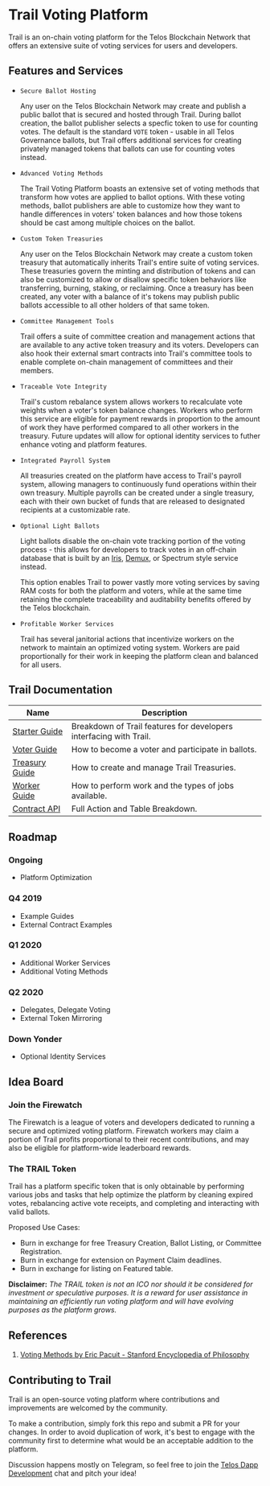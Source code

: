 # Trail Voting Platform

Trail is an on-chain voting platform for the Telos Blockchain Network that offers an extensive suite of voting services for users and developers.

## Features and Services

* `Secure Ballot Hosting`

    Any user on the Telos Blockchain Network may create and publish a public ballot that is secured and hosted through Trail. During ballot creation, the ballot publisher selects a specfic token to use for counting votes. The default is the standard `VOTE` token - usable in all Telos Governance ballots, but Trail offers additional services for creating privately managed tokens that ballots can use for counting votes instead.

* `Advanced Voting Methods`

    The Trail Voting Platform boasts an extensive set of voting methods that transform how votes are applied to ballot options. With these voting methods, ballot publishers are able to customize how they want to handle differences in voters' token balances and how those tokens should be cast among multiple choices on the ballot.

* `Custom Token Treasuries`

    Any user on the Telos Blockchain Network may create a custom token treasury that automatically inherits Trail's entire suite of voting services. These treasuries govern the minting and distribution of tokens and can also be customized to allow or disallow specific token behaviors like transferring, burning, staking, or reclaiming. Once a treasury has been created, any voter with a balance of it's tokens may publish public ballots accessible to all other holders of that same token.

* `Committee Management Tools`

    Trail offers a suite of committee creation and management actions that are available to any active token treasury and its voters. Developers can also hook their external smart contracts into Trail's committee tools to enable complete on-chain management of committees and their members.

* `Traceable Vote Integrity`

    Trail's custom rebalance system allows workers to recalculate vote weights when a voter's token balance changes. Workers who perform this service are eligible for payment rewards in proportion to the amount of work they have performed compared to all other workers in the treasury. Future updates will allow for optional identity services to futher enhance voting and platform features.

* `Integrated Payroll System`

    All treasuries created on the platform have access to Trail's payroll system, allowing managers to continuously fund operations within their own treasury. Multiple payrolls can be created under a single treasury, each with their own bucket of funds that are released to designated recipients at a customizable rate.

* `Optional Light Ballots`

    Light ballots disable the on-chain vote tracking portion of the voting process - this allows for developers to track votes in an off-chain database that is built by an [Iris](https://github.com/CALEOS/iris-client), [Demux](https://github.com/EOSIO/demux-js), or Spectrum style service instead. 
    
    This option enables Trail to power vastly more voting services by saving RAM costs for both the platform and voters, while at the same time retaining the complete traceability and auditability benefits offered by the Telos blockchain.

* `Profitable Worker Services`

    Trail has several janitorial actions that incentivize workers on the network to maintain an optimized voting system. Workers are paid proportionally for their work in keeping the platform clean and balanced for all users.

## Trail Documentation

| Name | Description |
| --- | --- |
| [Starter Guide](docs/StarterGuide.md) | Breakdown of Trail features for developers interfacing with Trail. |
| [Voter Guide](docs/VoterGuide.md) | How to become a voter and participate in ballots. |
| [Treasury Guide](docs/TreasuryGuide.md) | How to create and manage Trail Treasuries. |
| [Worker Guide](docs/WorkerGuide.md) | How to perform work and the types of jobs available. |
| [Contract API](docs/ContractAPI.md) | Full Action and Table Breakdown. |

## Roadmap

### Ongoing

- Platform Optimization

### Q4 2019

- Example Guides
- External Contract Examples

### Q1 2020

- Additional Worker Services
- Additional Voting Methods

### Q2 2020

- Delegates, Delegate Voting
- External Token Mirroring

### Down Yonder

- Optional Identity Services

## Idea Board

### Join the Firewatch

The Firewatch is a league of voters and developers dedicated to running a secure and optimized voting platform. Firewatch workers may claim a portion of Trail profits proportional to their recent contributions, and may also be eligible for platform-wide leaderboard rewards.

### The TRAIL Token

Trail has a platform specific token that is only obtainable by performing various jobs and tasks that help optimize the platform by cleaning expired votes, rebalancing active vote receipts, and completing and interacting with valid ballots.

Proposed Use Cases:

- Burn in exchange for free Treasury Creation, Ballot Listing, or Committee Registration.
- Burn in exchange for extension on Payment Claim deadlines.
- Burn in exchange for listing on Featured table.

**Disclaimer:** *The TRAIL token is not an ICO nor should it be considered for investment or speculative purposes. It is a reward for user assistance in maintaining an efficiently run voting platform and will have evolving purposes as the platform grows.*

## References

1. [Voting Methods by Eric Pacuit - Stanford Encyclopedia of Philosophy](https://plato.stanford.edu/entries/voting-methods/#CritForCompVotiMeth)

## Contributing to Trail

Trail is an open-source voting platform where contributions and improvements are welcomed by the community.

To make a contribution, simply fork this repo and submit a PR for your changes. In order to avoid duplication of work, it's best to engage with the community first to determine what would be an acceptable addition to the platform.

Discussion happens mostly on Telegram, so feel free to join the [Telos Dapp Development](https://t.me/dappstelos) chat and pitch your idea!
